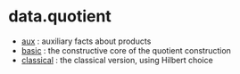 data.quotient
=============

* [aux](aux.lean) : auxiliary facts about products
* [basic](basic.lean) : the constructive core of the quotient construction
* [classical](classical.lean) : the classical version, using Hilbert choice
